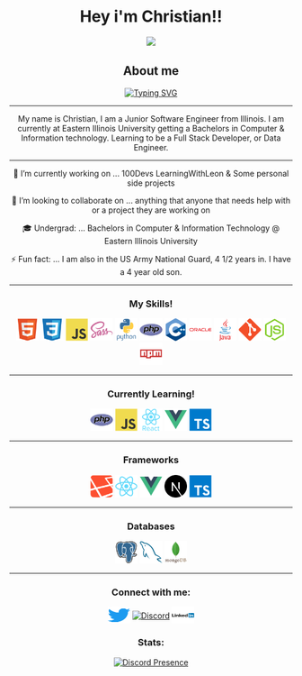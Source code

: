 <div align="center">
  <h1 align="center">Hey i'm Christian!!</h1>

  <div align="center">
    <img src="https://c.tenor.com/qJ5evVs-_uUAAAAC/coding.gif" width="500px" />
  </div>
  <h2 align="center"> About me</h2>
  <a align="center" href="https://git.io/typing-svg">
    <img src="https://readme-typing-svg.demolab.com?font=Fira+Code&pause=1000&width=435&lines=Hi%2C+%F0%9F%96%90%EF%B8%8F+I+am+Christian+Bennett!!!;Currently%2C+a+Student+%40EIU%2C+Learning!" alt="Typing SVG"/>
  </a>
  <br>

  ---

  <p align="center"> My name is Christian, I am a Junior Software Engineer from Illinois. I am currently at Eastern Illinois University getting a Bachelors in Computer & Information technology. Learning to be a Full Stack Developer, or Data Engineer.

  ---

  <p align="center"> 🔭 I’m currently working on ... 100Devs LearningWithLeon & Some personal side projects</P>
  <p align="center">👯 I’m looking to collaborate on ... anything that anyone that needs help with or a project they are working on</P>
  <p align="center">🎓 Undergrad: ... Bachelors in Computer & Information Technology @ Eastern Illinois University</P>
  <p align="center">⚡ Fun fact: ... I am also in the US Army National Guard, 4 1/2 years in. I have a 4 year old son.</P>

  ---

  <h3 align="center">My Skills!</h3>
  <p align="center">
    <img src="https://github.com/devicons/devicon/raw/master/icons/html5/html5-original.svg" alt="HTML5" height="40" style="max-width: 100%;">
    <img src="https://github.com/devicons/devicon/raw/master/icons/css3/css3-original.svg" alt="CSS3" height="40" style="max-width: 100%;">
    <img src="https://github.com/devicons/devicon/blob/master/icons/javascript/javascript-original.svg" alt="JS" height="40" style="max-width: 100%;">
    <img src="https://github.com/devicons/devicon/blob/master/icons/sass/sass-original.svg" alt="SCSS" height="40" style="max-width: 100%;">
    <img src="https://github.com/devicons/devicon/blob/master/icons/python/python-original-wordmark.svg" alt="Python" height="40" style="max-width: 100%;">
    <img src="https://github.com/devicons/devicon/blob/master/icons/php/php-original.svg" alt="PhP" height="40" style="max-width: 100%;">
    <img src="https://github.com/devicons/devicon/blob/master/icons/cplusplus/cplusplus-original.svg" alt="C++" height="40" style="max-width: 100%;">
    <img src="https://github.com/devicons/devicon/blob/master/icons/oracle/oracle-original.svg" alt="SQL" height="40" style="max-width: 100%;">
    <img src="https://github.com/devicons/devicon/blob/master/icons/java/java-original-wordmark.svg" alt="Java" height="40" style="max-width: 100%;">
    <img src="https://github.com/devicons/devicon/blob/master/icons/git/git-original.svg" alt="Git" height="40" style="max-width: 100%;">
    <img src="https://github.com/devicons/devicon/blob/master/icons/nodejs/nodejs-original.svg" alt="Node.JS" height="40" style="max-width: 100%;">
    <img src="https://github.com/devicons/devicon/blob/master/icons/npm/npm-original-wordmark.svg" alt="NPM" height="40" style="max-width: 100%;">
  </p>

  ---

  <h3 align="center">Currently Learning!</h3>
  <p align="center">
    <img src="https://github.com/devicons/devicon/blob/master/icons/php/php-original.svg" alt="PhP" height="40" style="max-width: 100%;">
    <img src="https://github.com/devicons/devicon/blob/master/icons/javascript/javascript-original.svg" alt="JS" height="40" style="max-width: 100%;">
    <img src="https://github.com/devicons/devicon/blob/master/icons/react/react-original-wordmark.svg" alt="React.JS" height="40" style="max-width: 100%;">
    <img src="https://github.com/devicons/devicon/blob/master/icons/vuejs/vuejs-original.svg" alt="Vue.JS" height="40" style="max-width: 100%;">
    <img src="https://github.com/devicons/devicon/blob/master/icons/typescript/typescript-original.svg" alt="TypeScript" height="40" style="max-width: 100%;">
  </p>

  ---

  <h3 align="center">Frameworks</h3>

  <p align="center">
    <img src="https://github.com/devicons/devicon/blob/master/icons/laravel/laravel-plain.svg" alt="PhP" height="40" style="max-width: 100%;">
    <img src="https://github.com/devicons/devicon/blob/master/icons/react/react-original.svg" alt="React.JS" height="40" style="max-width: 100%;">
    <img src="https://github.com/devicons/devicon/blob/master/icons/vuejs/vuejs-original.svg" alt="Vue.JS" height="40" style="max-width: 100%;">
    <img src="https://github.com/devicons/devicon/blob/master/icons/nextjs/nextjs-original.svg" alt="Next.JS" height="40" style="max-width: 100%;">
    <img src="https://github.com/devicons/devicon/blob/master/icons/typescript/typescript-original.svg" alt="TypeScript" height="40" style="max-width: 100%;">
  </p>

  ---

  <h3 align="center">Databases</h3>

  <p align="center">
     <img src="https://github.com/devicons/devicon/blob/master/icons/postgresql/postgresql-original.svg" alt="PostgreSQL" height="40" style="max-width: 100%;">
     <img src="https://github.com/devicons/devicon/blob/master/icons/mysql/mysql-original.svg" alt="MySQL" height="40" style="max-width: 100%;">
     <img src="https://github.com/devicons/devicon/blob/master/icons/mongodb/mongodb-original-wordmark.svg" alt="MongoDB" height="40" style="max-width: 100%;">
  </p>

  ---

  <h3 align="Center">Connect with me:</h3>

  <p align="center">
    <a href="https://twitter.com/ChristianBDev" target="blank"><img align="center" src="https://github.com/devicons/devicon/blob/master/icons/twitter/twitter-original.svg" alt="Twitter" height="30" width="40" /></a>
    <a href="https://discord.gg/Bysgy2tPsk" target="blank"><img align="center" src="https://raw.githubusercontent.com/rahuldkjain/github-profile-readme-generator/master/src/images/icons/Social/discord.svg" alt="Discord" height="30" width="40" /></a>
    <a href="https://www.linkedin.com/in/christian-bennett-4a79a3191/" target="blank"><img align="center" src="https://github.com/devicons/devicon/blob/master/icons/linkedin/linkedin-original-wordmark.svg" alt="LinkedIn" height="30" width="40" /></a>
  </p>

  <h3 align="Center">Stats:</h3>

  [![Discord Presence](https://lanyard.cnrad.dev/api/166100171602526209)](https://discord.com/users/166100171602526209)
</div>
